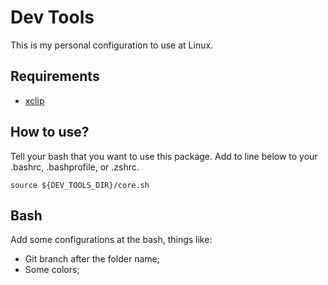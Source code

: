 Dev Tools
=========

This is my personal configuration to use at Linux.

## Requirements

- [xclip](https://github.com/astrand/xclip)

## How to use?

Tell your bash that you want to use this package. Add to line below to your .bashrc,
.bashprofile, or .zshrc.

```
source ${DEV_TOOLS_DIR}/core.sh
```

## Bash

Add some configurations at the bash, things like:

- Git branch after the folder name;
- Some colors;
